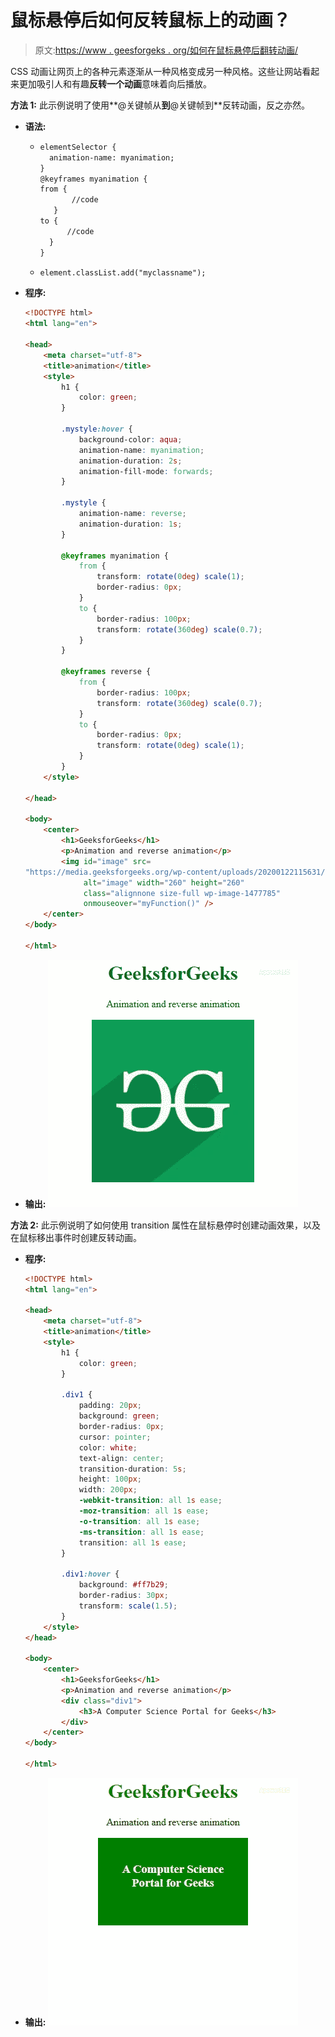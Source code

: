 # 鼠标悬停后如何反转鼠标上的动画？

> 原文:[https://www . geesforgeks . org/如何在鼠标悬停后翻转动画/](https://www.geeksforgeeks.org/how-to-reverse-an-animation-on-mouse-out-after-hover/)

CSS 动画让网页上的各种元素逐渐从一种风格变成另一种风格。这些让网站看起来更加吸引人和有趣**反转一个动画**意味着向后播放。

**方法 1:** 此示例说明了使用**@关键帧从**到**@关键帧到**反转动画，反之亦然。

*   **语法:**
    *   ```html
        elementSelector {
          animation-name: myanimation;
        }
        @keyframes myanimation {
        from {
               //code        
           }
        to {
              //code
          }
        }
        ```

    *   ```html
        element.classList.add("myclassname");
        ```

*   **程序:**

    ```html
    <!DOCTYPE html>
    <html lang="en">

    <head>
        <meta charset="utf-8">
        <title>animation</title>
        <style>
            h1 {
                color: green;
            }

            .mystyle:hover {
                background-color: aqua;
                animation-name: myanimation;
                animation-duration: 2s;
                animation-fill-mode: forwards;
            }

            .mystyle {
                animation-name: reverse;
                animation-duration: 1s;
            }

            @keyframes myanimation {
                from {
                    transform: rotate(0deg) scale(1);
                    border-radius: 0px;
                }
                to {
                    border-radius: 100px;
                    transform: rotate(360deg) scale(0.7);
                }
            }

            @keyframes reverse {
                from {
                    border-radius: 100px;
                    transform: rotate(360deg) scale(0.7);
                }
                to {
                    border-radius: 0px;
                    transform: rotate(0deg) scale(1);
                }
            }
        </style>

    </head>

    <body>
        <center>
            <h1>GeeksforGeeks</h1>
            <p>Animation and reverse animation</p>
            <img id="image" src=
    "https://media.geeksforgeeks.org/wp-content/uploads/20200122115631/GeeksforGeeks210.png" 
                 alt="image" width="260" height="260" 
                 class="alignnone size-full wp-image-1477785" 
                 onmouseover="myFunction()" />
        </center>
    </body>

    </html>                                                                      
    ```

*   **输出:**
    ![](img/e9b0a169733736df4f5d907fa1b09c51.png)

**方法 2:** 此示例说明了如何使用 transition 属性在鼠标悬停时创建动画效果，以及在鼠标移出事件时创建反转动画。

*   **程序:**

    ```html
    <!DOCTYPE html>
    <html lang="en">

    <head>
        <meta charset="utf-8">
        <title>animation</title>
        <style>
            h1 {
                color: green;
            }

            .div1 {
                padding: 20px;
                background: green;
                border-radius: 0px;
                cursor: pointer;
                color: white;
                text-align: center;
                transition-duration: 5s;
                height: 100px;
                width: 200px;
                -webkit-transition: all 1s ease;
                -moz-transition: all 1s ease;
                -o-transition: all 1s ease;
                -ms-transition: all 1s ease;
                transition: all 1s ease;
            }

            .div1:hover {
                background: #ff7b29;
                border-radius: 30px;
                transform: scale(1.5);
            }
        </style>
    </head>

    <body>
        <center>
            <h1>GeeksforGeeks</h1>
            <p>Animation and reverse animation</p>
            <div class="div1">
                <h3>A Computer Science Portal for Geeks</h3>
            </div>
        </center>
    </body>

    </html>                                         
    ```

*   **输出:**
    ![](img/776bc61d71b315ff21207229a1e4e122.png)